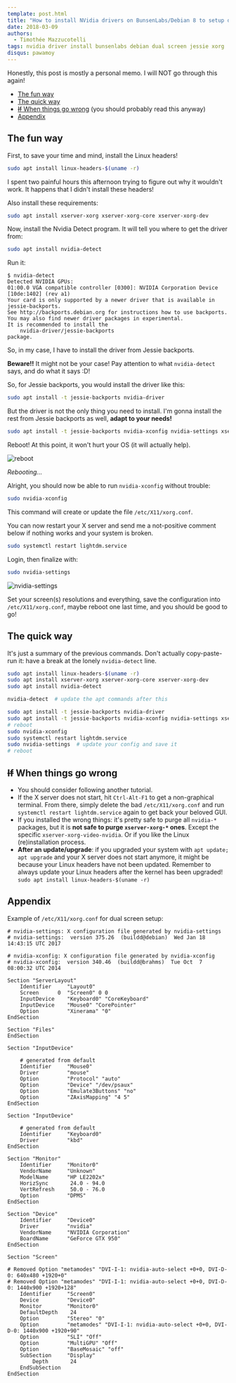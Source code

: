 ```yaml
---
template: post.html
title: "How to install NVidia drivers on BunsenLabs/Debian 8 to setup dual screens"
date: 2018-03-09
authors:
  - Timothée Mazzucotelli
tags: nvidia driver install bunsenlabs debian dual screen jessie xorg
disqus: pawamoy
---
```


Honestly, this post is mostly a personal memo. I will NOT go through this again!

<!--more-->

- [The fun way](#the-fun-way)
- [The quick way](#the-quick-way)
- [~~If~~ When things go wrong](#if-when-things-go-wrong)
  (you should probably read this anyway)
- [Appendix](#appendix)

## The fun way
First, to save your time and mind, install the Linux headers!

```bash
sudo apt install linux-headers-$(uname -r)
```

I spent two painful hours this afternoon trying to figure out why it wouldn't
work. It happens that I didn't install these headers!

Also install these requirements:

```bash
sudo apt install xserver-xorg xserver-xorg-core xserver-xorg-dev
```

Now, install the Nvidia Detect program. It will tell you where to get the driver
from:

```bash
sudo apt install nvidia-detect
```

Run it:

```shell-session
$ nvidia-detect
Detected NVIDIA GPUs:
01:00.0 VGA compatible controller [0300]: NVIDIA Corporation Device [10de:1402] (rev a1)
Your card is only supported by a newer driver that is available in jessie-backports.
See http://backports.debian.org for instructions how to use backports.
You may also find newer driver packages in experimental.
It is recommended to install the
    nvidia-driver/jessie-backports
package.
```

So, in my case, I have to install the driver from Jessie backports.

**Beware!!** It might not be your case! Pay attention to what `nvidia-detect`
says, and do what it says :D!

So, for Jessie backports, you would install the driver like this:

```bash
sudo apt install -t jessie-backports nvidia-driver
```

<!--
If somehow the `-t jessie-backports` is not working, you might need to add
these lines to `/etc/apt/sources.list`:

```
deb http://httpredir.debian.org/debian jessie main non-free contrib
deb-src http://httpredir.debian.org/debian jessie main non-free contrib

deb http://security.debian.org/ jessie/updates main contrib non-free
deb-src http://security.debian.org/ jessie/updates main contrib non-free
```
-->

But the driver is not the only thing you need to install. I'm gonna install
the rest from Jessie backports as well, **adapt to your needs!**

```bash
sudo apt install -t jessie-backports nvidia-xconfig nvidia-settings xserver-xorg-video-nvidia
```

Reboot! At this point, it won't hurt your OS (it will actually help).

![reboot](/assets/reboot.png)

*Rebooting...*

Alright, you should now be able to run `nvidia-xconfig` without trouble:

```bash
sudo nvidia-xconfig
```

This command will create or update the file `/etc/X11/xorg.conf`.

You can now restart your X server and send me a not-positive comment below
if nothing works and your system is broken.

```bash
sudo systemctl restart lightdm.service
```

Login, then finalize with:

```bash
sudo nvidia-settings
```

![nvidia-settings](/assets/nvidia-settings.png)

Set your screen(s) resolutions and everything, save the configuration
into `/etc/X11/xorg.conf`, maybe reboot one last time, and you should be
good to go!

## The quick way
It's just a summary of the previous commands. Don't actually copy-paste-run it:
have a break at the lonely `nvidia-detect` line.

```bash
sudo apt install linux-headers-$(uname -r)
sudo apt install xserver-xorg xserver-xorg-core xserver-xorg-dev
sudo apt install nvidia-detect

nvidia-detect  # update the apt commands after this

sudo apt install -t jessie-backports nvidia-driver
sudo apt install -t jessie-backports nvidia-xconfig nvidia-settings xserver-xorg-video-nvidia
# reboot
sudo nvidia-xconfig
sudo systemctl restart lightdm.service
sudo nvidia-settings  # update your config and save it
# reboot
```

## ~~If~~ When things go wrong
- You should consider following another tutorial.
- If the X server does not start, hit `Ctrl-Alt-F1` to get a non-graphical
  terminal. From there, simply delete the bad `/etc/X11/xorg.conf` and
  run `systemctl restart lightdm.service` again to get back your beloved GUI.
- If you installed the wrong things: it's pretty safe to purge all `nvidia-*`
  packages, but it is **not safe to purge `xserver-xorg-*` ones**.
  Except the specific `xserver-xorg-video-nvidia`.
  Or if you like the Linux (re)installation process.
- **After an update/upgrade**: if you upgraded your system with
  `apt update; apt upgrade` and your X server does not start anymore, it might
  be because your Linux headers have not been updated. Remember to
  always update your Linux headers after the kernel has been upgraded!
  `sudo apt install linux-headers-$(uname -r)`

## Appendix
Example of `/etc/X11/xorg.conf` for dual screen setup:
```config
# nvidia-settings: X configuration file generated by nvidia-settings
# nvidia-settings:  version 375.26  (buildd@debian)  Wed Jan 18 14:43:15 UTC 2017

# nvidia-xconfig: X configuration file generated by nvidia-xconfig
# nvidia-xconfig:  version 340.46  (buildd@brahms)  Tue Oct  7 08:00:32 UTC 2014

Section "ServerLayout"
    Identifier     "Layout0"
    Screen      0  "Screen0" 0 0
    InputDevice    "Keyboard0" "CoreKeyboard"
    InputDevice    "Mouse0" "CorePointer"
    Option         "Xinerama" "0"
EndSection

Section "Files"
EndSection

Section "InputDevice"

    # generated from default
    Identifier     "Mouse0"
    Driver         "mouse"
    Option         "Protocol" "auto"
    Option         "Device" "/dev/psaux"
    Option         "Emulate3Buttons" "no"
    Option         "ZAxisMapping" "4 5"
EndSection

Section "InputDevice"

    # generated from default
    Identifier     "Keyboard0"
    Driver         "kbd"
EndSection

Section "Monitor"
    Identifier     "Monitor0"
    VendorName     "Unknown"
    ModelName      "HP LE2202x"
    HorizSync       24.0 - 94.0
    VertRefresh     50.0 - 76.0
    Option         "DPMS"
EndSection

Section "Device"
    Identifier     "Device0"
    Driver         "nvidia"
    VendorName     "NVIDIA Corporation"
    BoardName      "GeForce GTX 950"
EndSection

Section "Screen"

# Removed Option "metamodes" "DVI-I-1: nvidia-auto-select +0+0, DVI-D-0: 640x480 +1920+0"
# Removed Option "metamodes" "DVI-I-1: nvidia-auto-select +0+0, DVI-D-0: 1440x900 +1920+128"
    Identifier     "Screen0"
    Device         "Device0"
    Monitor        "Monitor0"
    DefaultDepth    24
    Option         "Stereo" "0"
    Option         "metamodes" "DVI-I-1: nvidia-auto-select +0+0, DVI-D-0: 1440x900 +1920+90"
    Option         "SLI" "Off"
    Option         "MultiGPU" "Off"
    Option         "BaseMosaic" "off"
    SubSection     "Display"
        Depth       24
    EndSubSection
EndSection
```
